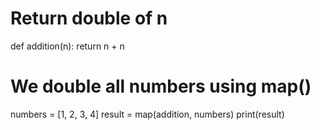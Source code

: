 # Return double of n
def addition(n):
    return n + n
 
# We double all numbers using map()
numbers = [1, 2, 3, 4]
result = map(addition, numbers)
print(result)